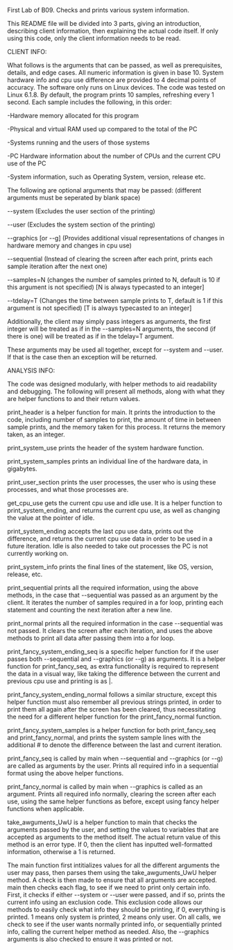 First Lab of B09. Checks and prints various system information.

This README file will be divided into 3 parts, giving an introduction, describing client information, then explaining the actual code itself.
If only using this code, only the client information needs to be read.

CLIENT INFO:

What follows is the arguments that can be passed, as well as prerequisites, details, and edge cases.
All numeric information is given in base 10.
System hardware info and cpu use difference are provided to 4 decimal points of accuracy.
The software only runs on Linux devices. The code was tested on Linux 6.1.8.
By default, the program prints 10 samples, refreshing every 1 second. Each sample includes the following, in this order:

-Hardware memory allocated for this program

-Physical and virtual RAM used up compared to the total of the PC

-Systems running and the users of those systems

-PC Hardware information about the number of CPUs and the current CPU use of the PC

-System information, such as Operating System, version, release etc.


The following are optional arguments that may be passed: (different arguments must be seperated by blank space)

--system (Excludes the user section of the printing)

--user (Excludes the system section of the printing)

--graphics [or --g] (Provides additional visual representations of changes in hardware memory and changes in cpu use)

--sequential (Instead of clearing the screen after each print, prints each sample iteration after the next one)

--samples=N (changes the number of samples printed to N, default is 10 if this argument is not specified) [N is always typecasted to an integer]

--tdelay=T (Changes the time between sample prints to T, default is 1 if this argument is not specified) [T is always typecasted to an integer]

Additionally, the client may simply pass integers as arguments, the first integer will be treated as if in the --samples=N arguments, the second
(if there is one) will be treated as if in the tdelay=T argument.

These arguments may be used all together, except for --system and --user. If that is the case then an exception will be returned.

ANALYSIS INFO:

The code was designed modularly, with helper methods to aid readability and debugging.
The following will present all methods, along with what they are helper functions to and their return values.

print_header is a helper function for main. It prints the introduction to the code, including number of samples to print, the amount of time
in between sample prints, and the memory taken for this process. It returns the memory taken, as an integer.

print_system_use prints the header of the system hardware function.

print_system_samples prints an individual line of the hardware data, in gigabytes.

print_user_section prints the user processes, the user who is using these processes, and what those processes are.

get_cpu_use gets the current cpu use and idle use. It is a helper function to print_system_ending, and returns the current cpu use, as well as
changing the value at the pointer of idle.

print_system_ending accepts the last cpu use data, prints out the difference, and returns the current cpu use data in order to be used in a future iteration. Idle is also needed to take out processes the PC is not currently working on.

print_system_info prints the final lines of the statement, like OS, version, release, etc.

print_sequential prints all the required information, using the above methods, in the case that --sequential was passed as an argument by 
the client. It iterates the number of samples required in a for loop, printing each statement and counting the next iteration after a new line.

print_normal prints all the required information in the case --sequential was not passed. It clears the screen after each iteration, and uses the
above methods to print all data after passing them into a for loop.

print_fancy_system_ending_seq is a specific helper function for if the user passes both --sequential and --graphics (or --g) as arguments. It
is a helper function for print_fancy_seq, as extra functionality is required to represent the data in a visual way, like taking the difference 
between the current and previous cpu use and printing is as |.

print_fancy_system_ending_normal follows a similar structure, except this helper function must also remember all previous strings printed, in order
to print them all again after the screen has been cleared, thus necessitating the need for a different helper function for the print_fancy_normal function.

print_fancy_system_samples is a helper function for both print_fancy_seq and print_fancy_normal, and prints the system sample lines with the 
additional # to denote the difference between the last and current iteration.

print_fancy_seq is called by main when --sequential and  --graphics (or --g) are called as arguments by the user. Prints all required info in a 
sequential format using the above helper functions.

print_fancy_normal is called by main when --graphics is called as an argument. Prints all required info normally, clearing the screen after each use,
using the same helper functions as before, except using fancy helper functions when applicable.

take_awguments_UwU is a helper function to main that checks the arguments passed by the user, and setting the values to variables that are accepted
as arguments to the method itself. The actual return value of this method is an error type. If 0, then the client has inputted well-formatted information, otherwise a 1 is returned.

The main function first intitializes values for all the different arguments the user may pass, then parses them using the take_awguments_UwU helper
method.
A check is then made to ensure that all arguments are accepted. main then checks each flag, to see if we need to print only certain info. 
First, it checks if either --system or --user were passed, and if so, prints the current info using an exclusion code. This exclusion code allows
our methods to easily check what info they should be printing, if 0, everything is printed. 1 means only system is printed, 2 means only user.
On all calls, we check to see if the user wants normally printed info, or sequentially printed info, calling the current helper method as needed.
Also, the --graphics arguments is also checked to ensure it was printed or not.
